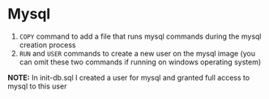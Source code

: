 # Mysql

1. `COPY` command to add a file that runs mysql commands during the mysql creation process
2. `RUN` and `USER` commands to create a new user on the mysql image (you can omit these two commands if running on windows operating system)

**NOTE:**
In init-db.sql I created a user for mysql and granted full access to mysql to this user
